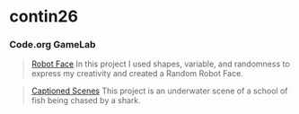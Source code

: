 # contin26
### Code.org GameLab

>[Robot Face](https:/nconti26.github.io/RobotFace/)
> In this project I used shapes, variable, and randomness to express my creativity and created a Random Robot Face.

>[Captioned Scenes](https://studio.code.org/s/csd3-2023/lessons/11/levels/5)
> This project is an underwater scene of a school of fish being chased by a shark. 
